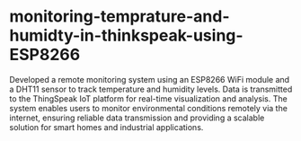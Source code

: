 # monitoring-temprature-and-humidty-in-thinkspeak-using-ESP8266
Developed a remote monitoring system using an ESP8266 WiFi module and a DHT11 sensor to track temperature and humidity levels. Data is transmitted to the ThingSpeak IoT platform for real-time visualization and analysis. The system enables users to monitor environmental conditions remotely via the internet, ensuring reliable data transmission and providing a scalable solution for smart homes and industrial applications. 
